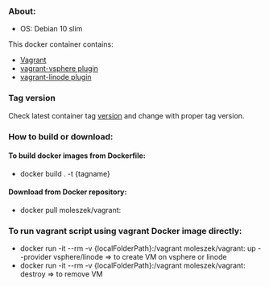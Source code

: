 ### About:
* OS: Debian 10 slim

This docker container contains:
* [Vagrant](https://www.vagrantup.com/)
* [vagrant-vsphere plugin](https://github.com/nsidc/vagrant-vsphere)
* [vagrant-linode plugin](https://github.com/displague/vagrant-linode)

### Tag version
Check latest container tag [version](https://hub.docker.com/r/moleszek/vagrant/tags?page=1&ordering=last_updated) and change **<tag>** with proper tag version.

### How to build or download:
#### To build docker images from Dockerfile:
* docker build . -t {tagname}

#### Download from Docker repository:
* docker pull moleszek/vagrant:<tag>

### To run vagrant script using vagrant Docker image directly:
* docker run -it --rm -v {localFolderPath}:/vagrant moleszek/vagrant:<tag> up --provider vsphere/linode => to create VM on vsphere or linode
* docker run -it --rm -v {localFolderPath}:/vagrant moleszek/vagrant:<tag> destroy => to remove VM
